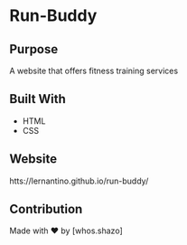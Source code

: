 # Run-Buddy

## Purpose
A website that offers fitness training services

## Built With
* HTML
* CSS

## Website
htts://lernantino.github.io/run-buddy/

## Contribution
Made with ❤️  by [whos.shazo]
